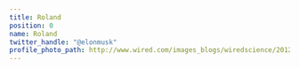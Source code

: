 ```yaml
---
title: Roland
position: 0
name: Roland
twitter_handle: "@elonmusk"
profile_photo_path: http://www.wired.com/images_blogs/wiredscience/2012/10/ff_musk4_f.jpg
---
```



